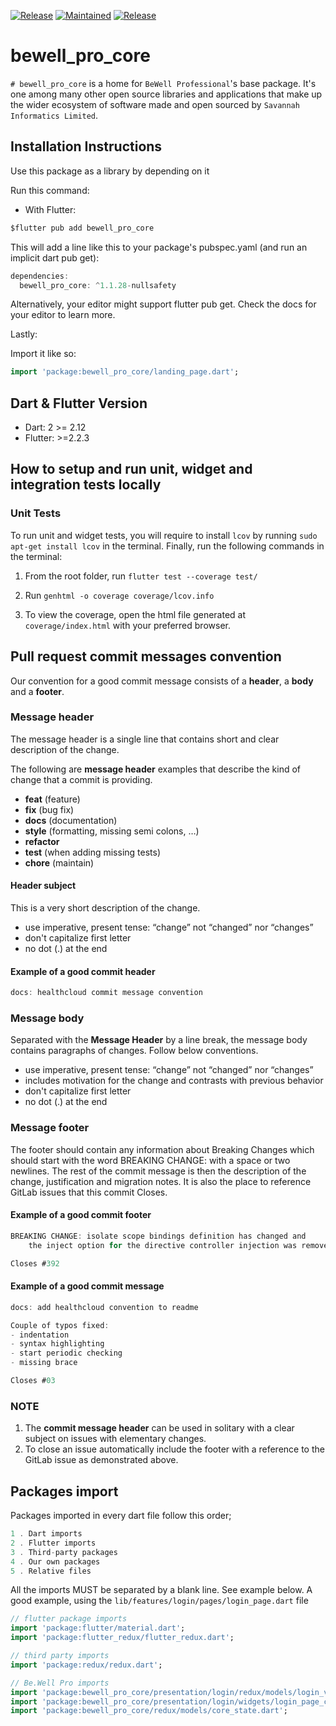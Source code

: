 [![Release](https://img.shields.io/badge/Version-^1.1.28-success.svg?style=for-the-badge)](https://shields.io/)
[![Maintained](https://img.shields.io/badge/Maintained-Actively-informational.svg?style=for-the-badge)](https://shields.io/)
[![Release](https://img.shields.io/badge/Coverage-100-success.svg?style=for-the-badge)](https://shields.io/)

# bewell_pro_core

`# bewell_pro_core` is a home for `BeWell Professional`'s base package. It's one among many other open source libraries and applications that make up the wider ecosystem of software made and open sourced by `Savannah Informatics Limited`.

## Installation Instructions

Use this package as a library by depending on it

Run this command:

- With Flutter:

```dart
$flutter pub add bewell_pro_core
```

This will add a line like this to your package's pubspec.yaml (and run an implicit dart pub get):

```dart
dependencies:
  bewell_pro_core: ^1.1.28-nullsafety
```

Alternatively, your editor might support flutter pub get. Check the docs for your editor to learn more.

Lastly:

Import it like so:

```dart
import 'package:bewell_pro_core/landing_page.dart';
```

## Dart & Flutter Version

- Dart: 2 >= 2.12
- Flutter: >=2.2.3

## How to setup and run unit, widget and integration tests locally

### Unit Tests

To run unit and widget tests, you will require to install `lcov` by running `sudo apt-get install lcov` in the terminal. Finally, run the following commands in the terminal:

1. From the root folder, run `flutter test --coverage test/`

2. Run `genhtml -o coverage coverage/lcov.info`

3. To view the coverage, open the html file generated at `coverage/index.html` with your preferred browser.

## Pull request commit messages convention

Our convention for a good commit message consists of a **header**, a **body** and a **footer**.

### Message header

The message header is a single line that contains short and clear description of the change.

The following are **message header** examples that describe the kind of change that a commit is providing.

- **feat** (feature)
- **fix** (bug fix)
- **docs** (documentation)
- **style** (formatting, missing semi colons, …)
- **refactor**
- **test** (when adding missing tests)
- **chore** (maintain)

#### Header subject

This is a very short description of the change.

- use imperative, present tense: “change” not “changed” nor “changes”
- don't capitalize first letter
- no dot (.) at the end

#### Example of a good commit header

```dart
docs: healthcloud commit message convention
```

### Message body

Separated with the **Message Header** by a line break, the message body contains paragraphs of changes. Follow below conventions.

- use imperative, present tense: “change” not “changed” nor “changes”
- includes motivation for the change and contrasts with previous behavior
- don't capitalize first letter
- no dot (.) at the end

### Message footer

The footer should contain any information about Breaking Changes which should start with the word BREAKING CHANGE: with a space or two newlines. The rest of the commit message is then the description of the change, justification and migration notes. It is also the place to reference GitLab issues that this commit Closes.

#### Example of a good commit footer

```dart
BREAKING CHANGE: isolate scope bindings definition has changed and
    the inject option for the directive controller injection was removed.

Closes #392
```

#### Example of a good commit message

```dart
docs: add healthcloud convention to readme

Couple of typos fixed:
- indentation
- syntax highlighting
- start periodic checking
- missing brace

Closes #03
```

### NOTE

1. The **commit message header** can be used in solitary with a clear subject on issues with elementary changes.
2. To close an issue automatically include the footer with a reference to the GitLab issue as demonstrated above.

## Packages import

Packages imported in every dart file follow this order;

```dart
1 . Dart imports
2 . Flutter imports
3 . Third-party packages
4 . Our own packages
5 . Relative files
```

All the imports MUST be separated by a blank line. See example below. A good example, using the `lib/features/login/pages/login_page.dart` file

```dart
// flutter package imports
import 'package:flutter/material.dart';
import 'package:flutter_redux/flutter_redux.dart';

// third party imports
import 'package:redux/redux.dart';

// Be.Well Pro imports
import 'package:bewell_pro_core/presentation/login/redux/models/login_viewmodel.dart';
import 'package:bewell_pro_core/presentation/login/widgets/login_page_content.dart';
import 'package:bewell_pro_core/redux/models/core_state.dart';
```
